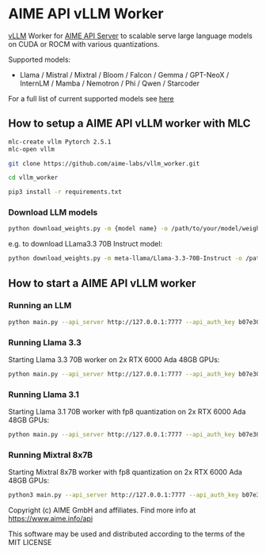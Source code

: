 # AIME API vLLM Worker

 [vLLM](https://docs.vllm.ai) Worker for [AIME API Server](https://github.com/aime-team/aime-api-server) to scalable serve large language models on CUDA or ROCM with various quantizations.

Supported models:

- Llama / Mistral /  Mixtral / Bloom / Falcon / Gemma / GPT-NeoX / InternLM / Mamba / Nemotron / Phi / Qwen / Starcoder

For a full list of current supported models see [here](https://docs.vllm.ai/en/latest/models/supported_models.html)


## How to setup a AIME API vLLM worker with MLC


```bash
mlc-create vllm Pytorch 2.5.1 
mlc-open vllm

git clone https://github.com/aime-labs/vllm_worker.git

cd vllm_worker

pip3 install -r requirements.txt
```

### Download LLM models

```bash
python download_weights.py -m {model name} -o /path/to/your/model/weights/
```

e.g. to download LLama3.3 70B Instruct model:

```bash
python download_weights.py -m meta-llama/Llama-3.3-70B-Instruct -o /path/to/your/model/weights/
```

## How to start a AIME API vLLM worker

### Running an LLM

```bash
python main.py --api_server http://127.0.0.1:7777 --api_auth_key b07e305b50505ca2b3284b4ae5f65d1 --model /path/to/your/model/weights/your_llm/ --job_type job_type_name --max_batch_size 8 --tensor-parallel-size 2
```

### Running Llama 3.3

Starting Llama 3.3 70B worker on 2x RTX 6000 Ada 48GB GPUs:

```bash
python main.py --api_server http://127.0.0.1:7777 --api_auth_key b07e305b50505ca2b3284b4ae5f65d1 --model /path/to/your/model/weights/Llama-3.3-70B-Instruct --job_type llama3_3 --max_batch_size 8 --tensor-parallel-size 2
```


### Running Llama 3.1

Starting Llama 3.1 70B worker with fp8 quantization on 2x RTX 6000 Ada 48GB GPUs:

```bash
python main.py --api_server http://127.0.0.1:7777 --api_auth_key b07e305b50505ca2b3284b4ae5f65d1 --model /path/to/your/model/weights/Llama-3.1-70B-Instruct-fp8 --job_type llama3_1 --max_batch_size 8 --tensor-parallel-size 2
```

### Running Mixtral 8x7B

Starting Mixtral 8x7B worker with fp8 quantization on 2x RTX 6000 Ada 48GB GPUs:

```bash
python3 main.py --api_server http://127.0.0.1:7777 --api_auth_key b07e305b50505ca2b3284b4ae5f65d1 --model /path/to/your/model/weights/Mixtral-8x7B-Instruct-v0.1-hf --job-type mixtral --max_batch_size 8 --tensor-parallel-size 2
```

Copyright (c) AIME GmbH and affiliates. Find more info at https://www.aime.info/api

This software may be used and distributed according to the terms of the MIT LICENSE
